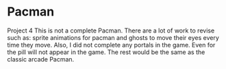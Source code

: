 # Pacman
Project 4
This is not a complete Pacman. There are a lot of work to revise such as: sprite animations for pacman and ghosts to move their eyes every time they move. Also, I did not complete any portals in the game. Even for the pill will not appear in the game. The rest would be the same as the classic arcade Pacman.
